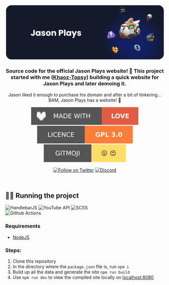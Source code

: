 <div align="center">
  
  ![header](./.github/images/github-bannerV2.png)

  ### Source code for the official Jason Plays website! 🎉 This project started with me ([Khaoz-Topsy](https://github.com/Khaoz-Topsy)) building a quick website for Jason Plays and later demoing it. 
  
  Jason liked it enough to purchase his domain and after a bit of tinkering... <br />BAM, Jason Plays has a website! 🥳
  
  ![madeWithLove](./.github/images/made-with-love.svg)
  [![licence](./.github/images/licence-badge.svg)](https://github.com/Khaoz-Topsy/JasonPlaysWebsite/blob/main/LICENCE.md)
  ![gitmoji](./.github/images/gitmoji.svg)
  
  [![Follow on Twitter](https://img.shields.io/twitter/follow/JasonPlaysNMS?color=%231d9bf0&style=for-the-badge)][twitter]
  [![Discord](https://img.shields.io/discord/868539906979401739?style=for-the-badge)][discord]

</div>

<br />

## 🏃‍♂️ Running the project

![HandlebarJS](https://img.shields.io/badge/HandlebarJS-FF5722?style=for-the-badge&logo=handlebarsdotjs&logoColor=white)
![YouTube API](https://img.shields.io/badge/YouTube%20API-%23FF0000.svg?style=for-the-badge&logo=YouTube&logoColor=white)
![SCSS](https://img.shields.io/badge/SCSS-hotpink.svg?style=for-the-badge&logo=SASS&logoColor=white)<br/>
![Github Actions](https://img.shields.io/badge/Github%20Actions-2088FF?style=for-the-badge&logo=github%20actions&logoColor=white)
  
### Requirements
- [NodeJS](https://nodejs.org/en/download/)

### Steps:
1. Clone this repository
2. In the directory where the `package.json` file is, run `npm i`
3. Build up all the data and generate the site `npm run build`
4. Use `npm run dev` to view the compiled site locally on [localhost:8080](http://127.0.0.1:8080)

<br />

<!-- Links used in the page -->
[twitter]: https://twitter.com/JasonPlaysNMS?ref=KurtGithub
[discord]: https://discord.gg/WUPmjM8H9V?ref=KurtGithub
